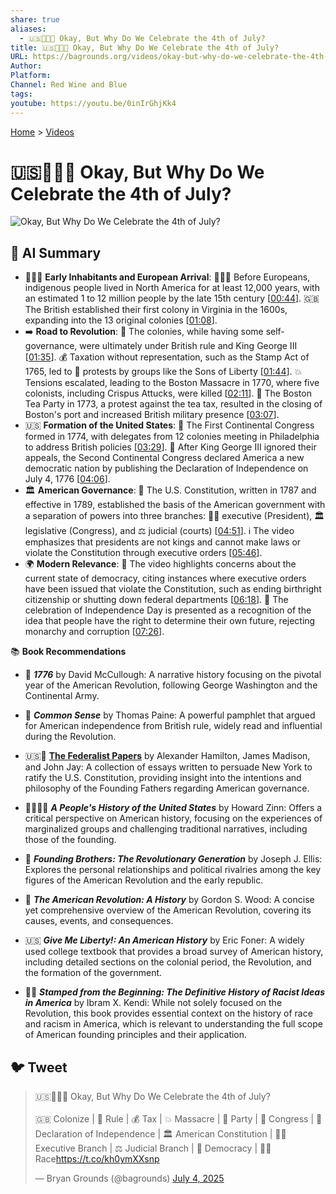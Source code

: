 ```yaml
---
share: true
aliases:
  - 🇺🇸🎂🎉🤔 Okay, But Why Do We Celebrate the 4th of July?
title: 🇺🇸🎂🎉🤔 Okay, But Why Do We Celebrate the 4th of July?
URL: https://bagrounds.org/videos/okay-but-why-do-we-celebrate-the-4th-of-july
Author: 
Platform: 
Channel: Red Wine and Blue
tags: 
youtube: https://youtu.be/0inIrGhjKk4
---
```

[Home](../index.md) > [Videos](./index.md)  
# 🇺🇸🎂🎉🤔 Okay, But Why Do We Celebrate the 4th of July?  
![Okay, But Why Do We Celebrate the 4th of July?](https://youtu.be/0inIrGhjKk4)  
  
## 🤖 AI Summary  
* 🧑‍🤝‍🧑 **Early Inhabitants and European Arrival**: 🧑‍🤝‍🧑 Before Europeans, indigenous people lived in North America for at least 12,000 years, with an estimated 1 to 12 million people by the late 15th century \[[00:44](http://www.youtube.com/watch?v=0inIrGhjKk4&t=44)\]. 🇬🇧 The British established their first colony in Virginia in the 1600s, expanding into the 13 original colonies \[[01:08](http://www.youtube.com/watch?v=0inIrGhjKk4&t=68)\].  
* ➡️ **Road to Revolution**: 👑 The colonies, while having some self-governance, were ultimately under British rule and King George III \[[01:35](http://www.youtube.com/watch?v=0inIrGhjKk4&t=95)\]. 💰 Taxation without representation, such as the Stamp Act of 1765, led to 📣 protests by groups like the Sons of Liberty \[[01:44](http://www.youtube.com/watch?v=0inIrGhjKk4&t=104)\]. 💥 Tensions escalated, leading to the Boston Massacre in 1770, where five colonists, including Crispus Attucks, were killed \[[02:11](http://www.youtube.com/watch?v=0inIrGhjKk4&t=131)\]. 🍵 The Boston Tea Party in 1773, a protest against the tea tax, resulted in the closing of Boston's port and increased British military presence \[[03:07](http://www.youtube.com/watch?v=0inIrGhjKk4&t=187)\].  
* 🇺🇸 **Formation of the United States**: 🤝 The First Continental Congress formed in 1774, with delegates from 12 colonies meeting in Philadelphia to address British policies \[[03:29](http://www.youtube.com/watch?v=0inIrGhjKk4&t=209)\]. 📜 After King George III ignored their appeals, the Second Continental Congress declared America a new democratic nation by publishing the Declaration of Independence on July 4, 1776 \[[04:06](http://www.youtube.com/watch?v=0inIrGhjKk4&t=246)\].  
* 🏛️ **American Governance**: 📜 The U.S. Constitution, written in 1787 and effective in 1789, established the basis of the American government with a separation of powers into three branches: 👨‍💼 executive (President), 🏛️ legislative (Congress), and ⚖️ judicial (courts) \[[04:51](http://www.youtube.com/watch?v=0inIrGhjKk4&t=291)\]. ℹ️ The video emphasizes that presidents are not kings and cannot make laws or violate the Constitution through executive orders \[[05:46](http://www.youtube.com/watch?v=0inIrGhjKk4&t=346)\].  
* 🌍 **Modern Relevance**: 🤔 The video highlights concerns about the current state of democracy, citing instances where executive orders have been issued that violate the Constitution, such as ending birthright citizenship or shutting down federal departments \[[06:18](http://www.youtube.com/watch?v=0inIrGhjKk4&t=378)\]. 🎉 The celebration of Independence Day is presented as a recognition of the idea that people have the right to determine their own future, rejecting monarchy and corruption \[[07:26](http://www.youtube.com/watch?v=0inIrGhjKk4&t=446)\].  
  
📚 **Book Recommendations**  
- 📖 **_1776_** by David McCullough: A narrative history focusing on the pivotal year of the American Revolution, following George Washington and the Continental Army.  
      
- 📢 **_Common Sense_** by Thomas Paine: A powerful pamphlet that argued for American independence from British rule, widely read and influential during the Revolution.  
      
- 🇺🇸📜 **[ The Federalist Papers](../books/the-federalist-papers.md)** by Alexander Hamilton, James Madison, and John Jay: A collection of essays written to persuade New York to ratify the U.S. Constitution, providing insight into the intentions and philosophy of the Founding Fathers regarding American governance.  
      
- 👨‍👩‍👧‍👦 **_A People's History of the United States_** by Howard Zinn: Offers a critical perspective on American history, focusing on the experiences of marginalized groups and challenging traditional narratives, including those of the founding.  
      
- 🤝 **_Founding Brothers: The Revolutionary Generation_** by Joseph J. Ellis: Explores the personal relationships and political rivalries among the key figures of the American Revolution and the early republic.  
      
- 📜 **_The American Revolution: A History_** by Gordon S. Wood: A concise yet comprehensive overview of the American Revolution, covering its causes, events, and consequences.  
      
- 🇺🇸 **_Give Me Liberty!: An American History_** by Eric Foner: A widely used college textbook that provides a broad survey of American history, including detailed sections on the colonial period, the Revolution, and the formation of the government.  
      
- ✊🏿 **_Stamped from the Beginning: The Definitive History of Racist Ideas in America_** by Ibram X. Kendi: While not solely focused on the Revolution, this book provides essential context on the history of race and racism in America, which is relevant to understanding the full scope of American founding principles and their application.  
  
## 🐦 Tweet  
<blockquote class="twitter-tweet" data-theme="dark"><p lang="en" dir="ltr">🇺🇸🎂🎉🤔 Okay, But Why Do We Celebrate the 4th of July?<br><br>🇬🇧 Colonize | 👑 Rule | 💰 Tax | 💥 Massacre | 🍵 Party | 🤝 Congress | 📜 Declaration of Independence | 🏛️ American Constitution | 👨‍💼 Executive Branch | ⚖️ Judicial Branch | 🤔 Democracy | ✊🏿 Race<a href="https://t.co/kh0ymXXsnp">https://t.co/kh0ymXXsnp</a></p>&mdash; Bryan Grounds (@bagrounds) <a href="https://twitter.com/bagrounds/status/1941053711335526637?ref_src=twsrc%5Etfw">July 4, 2025</a></blockquote> <script async src="https://platform.twitter.com/widgets.js" charset="utf-8"></script>